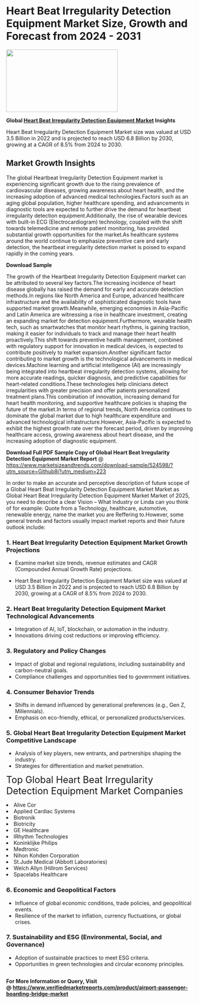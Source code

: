<H1>Heart Beat Irregularity Detection Equipment Market Size, Growth and Forecast from 2024 - 2031</H1><img class="aligncenter size-medium wp-image-584254" src="https://thirdeyenews.in/wp-content/uploads/2024/09/Global-Market-Research-300x168.jpeg" alt="" width="300" height="168" /><p><strong>Global&nbsp;<a href="https://www.marketsizeandtrends.com/download-sample/524598/?utm_source=Github8j?utm_medium=223">Heart Beat Irregularity Detection Equipment Market</a> Insights</strong></p><p>Heart Beat Irregularity Detection Equipment Market size was valued at USD 3.5 Billion in 2022 and is projected to reach USD 6.8 Billion by 2030, growing at a CAGR of 8.5% from 2024 to 2030.</p><p><h2>Market Growth Insights</h2> <p>The global Heartbeat Irregularity Detection Equipment market is experiencing significant growth due to the rising prevalence of cardiovascular diseases, growing awareness about heart health, and the increasing adoption of advanced medical technologies.Factors such as an aging global population, higher healthcare spending, and advancements in diagnostic tools are expected to further drive the demand for heartbeat irregularity detection equipment.Additionally, the rise of wearable devices with built-in ECG (Electrocardiogram) technology, coupled with the shift towards telemedicine and remote patient monitoring, has provided substantial growth opportunities for the market.As healthcare systems around the world continue to emphasize preventive care and early detection, the heartbeat irregularity detection market is poised to expand rapidly in the coming years.</p> <p><strong>Download Sample</strong></p> <p>The growth of the Heartbeat Irregularity Detection Equipment market can be attributed to several key factors.The increasing incidence of heart disease globally has raised the demand for early and accurate detection methods.In regions like North America and Europe, advanced healthcare infrastructure and the availability of sophisticated diagnostic tools have supported market growth.Meanwhile, emerging economies in Asia-Pacific and Latin America are witnessing a rise in healthcare investment, creating an expanding market for detection equipment.Furthermore, wearable health tech, such as smartwatches that monitor heart rhythms, is gaining traction, making it easier for individuals to track and manage their heart health proactively.This shift towards preventive health management, combined with regulatory support for innovation in medical devices, is expected to contribute positively to market expansion.Another significant factor contributing to market growth is the technological advancements in medical devices.Machine learning and artificial intelligence (AI) are increasingly being integrated into heartbeat irregularity detection systems, allowing for more accurate readings, quicker diagnosis, and predictive capabilities for heart-related conditions.These technologies help clinicians detect irregularities with greater precision and offer patients personalized treatment plans.This combination of innovation, increasing demand for heart health monitoring, and supportive healthcare policies is shaping the future of the market.In terms of regional trends, North America continues to dominate the global market due to high healthcare expenditure and advanced technological infrastructure.However, Asia-Pacific is expected to exhibit the highest growth rate over the forecast period, driven by improving healthcare access, growing awareness about heart disease, and the increasing adoption of diagnostic equipment.<p><span class=""><strong>Download Full PDF Sample Copy of Global Heart Beat Irregularity Detection Equipment Market Report</strong> @ <a href="https://www.marketsizeandtrends.com/download-sample/524598/?utm_source=Github8j?utm_medium=223" target="_blank">https://www.marketsizeandtrends.com/download-sample/524598/?utm_source=Github8j?utm_medium=223</a></span></p><p>In order to make an accurate and perceptive description of future scope of a Global&nbsp;Heart Beat Irregularity Detection Equipment Market Market as Global&nbsp;Heart Beat Irregularity Detection Equipment Market Market of 2025, you need to describe a clear Vision &ndash; What Industry or Linda can you think of for example: Quote from a Technology, healthcare, automotive, renewable energy, name the market you are Reffering to.However, some general trends and factors usually impact market reports and their future outlook include:</p><h3>1.&nbsp;<strong>Heart Beat Irregularity Detection Equipment Market Growth Projections</strong></h3><ul><li>Examine market size trends, revenue estimates and CAGR (Compounded Annual Growth Rate) projections.</li><li><p>Heart Beat Irregularity Detection Equipment Market size was valued at USD 3.5 Billion in 2022 and is projected to reach USD 6.8 Billion by 2030, growing at a CAGR of 8.5% from 2024 to 2030.</p></li></ul><h3>2.&nbsp;<strong>Heart Beat Irregularity Detection Equipment Market Technological Advancements</strong></h3><ul><li>Integration of AI, IoT, blockchain, or automation in the industry.</li><li>Innovations driving cost reductions or improving efficiency.</li></ul><h3>3.&nbsp;<strong>Regulatory and Policy Changes</strong></h3><ul><li>Impact of global and regional regulations, including sustainability and carbon-neutral goals.</li><li>Compliance challenges and opportunities tied to government initiatives.</li></ul><h3>4.&nbsp;<strong>Consumer Behavior Trends</strong></h3><ul><li>Shifts in demand influenced by generational preferences (e.g., Gen Z, Millennials).</li><li>Emphasis on eco-friendly, ethical, or personalized products/services.</li></ul><h3>5.&nbsp;<strong>Global Heart Beat Irregularity Detection Equipment Market Competitive Landscape</strong></h3><ul><li>Analysis of key players, new entrants, and partnerships shaping the industry.</li><li>Strategies for differentiation and market penetration.</li></ul><p data-pm-slice="1 1 []"><span style="color: inherit; font-family: inherit; font-size: 25px;">Top Global Heart Beat Irregularity Detection Equipment Market Companies</span></p><div class="" data-test-id=""><p><li>Alive Cor</li><li> Applied Cardiac Systems</li><li> Biotronik</li><li> Biotricity</li><li> GE Healthcare</li><li> IRhythm Technologies</li><li> Koninklijke Philips</li><li> Medtronic</li><li> Nihon Kohden Corporation</li><li> St.Jude Medical (Abbott Laboratories)</li><li> Welch Allyn (Hillrom Services)</li><li> Spacelabs Healthcare</li></p></div><h3>6.&nbsp;<strong>Economic and Geopolitical Factors</strong></h3><ul><li>Influence of global economic conditions, trade policies, and geopolitical events.</li><li>Resilience of the market to inflation, currency fluctuations, or global crises.</li></ul><h3>7.&nbsp;<strong>Sustainability and ESG (Environmental, Social, and Governance)</strong></h3><ul><li>Adoption of sustainable practices to meet ESG criteria.</li><li>Opportunities in green technologies and circular economy principles.</li></ul><h2><strong style="font-size: 14px;">For More Information or Query, Visit @&nbsp;</strong><a style="background-color: #ffffff; font-size: 14px;" href="https://www.marketsizeandtrends.com/report/heart-beat-irregularity-detection-equipment-market/" target="_blank">https://www.verifiedmarketreports.com/product/airport-passenger-boarding-bridge-market</a></h2>